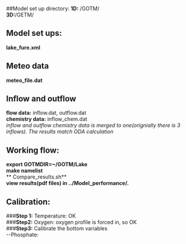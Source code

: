 ##Model set up directory:
**1D:** /GOTM/ <br/>
**3D:**/GETM/
## Model set ups:
**lake_fure.xml**
## Meteo data
**meteo_file.dat**
## Inflow and outflow
**flow data:** inflow.dat, outflow.dat <br/>
**chemistry data:** inflow_chem.dat <br/>
*inflow and outflow chemistry data is merged to one(orignially there is 3 inflows). The results match ODA calculation*
## Working flow:
**export GOTMDIR=~/GOTM/Lake**<br/>
**make namelist** <br/>
** Compare_results.sh** <br/>
**view results(pdf files) in ../Model_performance/.**


## **Calibration:**
###**Step 1:** Temperature: OK <br/>
###**Step2:** Oxygen: oxygen profile is forced in, so OK <br/>
###**Step3:** Calibrate the bottom variables <br/>
--Phosphate:
